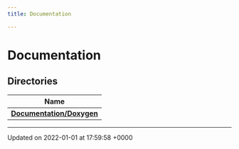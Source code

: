 ```yaml
---
title: Documentation

---
```


# Documentation



## Directories

| Name           |
| -------------- |
| **[Documentation/Doxygen](../Files/dir_b61e4180fa497c41c4b364a945b36efe.md#dir-documentation/doxygen)**  |






-------------------------------

Updated on 2022-01-01 at 17:59:58 +0000
